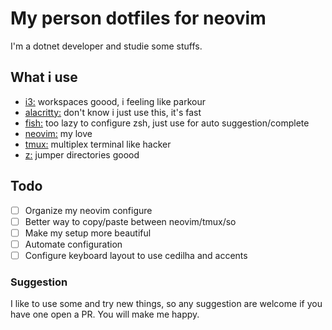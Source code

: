 # My person dotfiles for neovim

I'm a dotnet developer and studie some stuffs.

## What i use
- [i3:](https://github.com/i3/i3) workspaces goood, i feeling like parkour
- [alacritty:](https://github.com/alacritty/alacritty) don't know i just use this, it's fast
- [fish:](https://github.com/fish-shell/fish-shell) too lazy to configure zsh, just use for auto suggestion/complete
- [neovim:](https://github.com/neovim/neovim) my love
- [tmux:](https://github.com/tmux/tmux) multiplex terminal like hacker
- [z:](https://github.com/rupa/z) jumper directories goood 

## Todo
- [ ] Organize my neovim configure
- [ ] Better way to copy/paste between neovim/tmux/so
- [ ] Make my setup more beautiful
- [ ] Automate configuration
- [ ] Configure keyboard layout to use cedilha and accents

### Suggestion
I like to use some and try new things, so any suggestion are welcome if you have one open a PR. You will make me happy.
